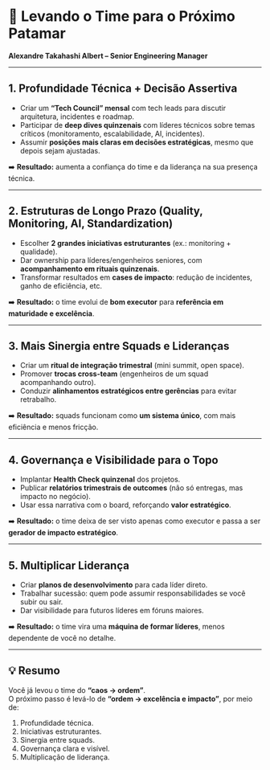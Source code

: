 # 🚀 Levando o Time para o Próximo Patamar

**Alexandre Takahashi Albert – Senior Engineering Manager**

---

## 1. Profundidade Técnica + Decisão Assertiva
- Criar um **“Tech Council” mensal** com tech leads para discutir arquitetura, incidentes e roadmap.  
- Participar de **deep dives quinzenais** com líderes técnicos sobre temas críticos (monitoramento, escalabilidade, AI, incidentes).  
- Assumir **posições mais claras em decisões estratégicas**, mesmo que depois sejam ajustadas.  

➡️ **Resultado:** aumenta a confiança do time e da liderança na sua presença técnica.  

---

## 2. Estruturas de Longo Prazo (Quality, Monitoring, AI, Standardization)
- Escolher **2 grandes iniciativas estruturantes** (ex.: monitoring + qualidade).  
- Dar ownership para líderes/engenheiros seniores, com **acompanhamento em rituais quinzenais**.  
- Transformar resultados em **cases de impacto**: redução de incidentes, ganho de eficiência, etc.  

➡️ **Resultado:** o time evolui de **bom executor** para **referência em maturidade e excelência**.  

---

## 3. Mais Sinergia entre Squads e Lideranças
- Criar um **ritual de integração trimestral** (mini summit, open space).  
- Promover **trocas cross-team** (engenheiros de um squad acompanhando outro).  
- Conduzir **alinhamentos estratégicos entre gerências** para evitar retrabalho.  

➡️ **Resultado:** squads funcionam como **um sistema único**, com mais eficiência e menos fricção.  

---

## 4. Governança e Visibilidade para o Topo
- Implantar **Health Check quinzenal** dos projetos.  
- Publicar **relatórios trimestrais de outcomes** (não só entregas, mas impacto no negócio).  
- Usar essa narrativa com o board, reforçando **valor estratégico**.  

➡️ **Resultado:** o time deixa de ser visto apenas como executor e passa a ser **gerador de impacto estratégico**.  

---

## 5. Multiplicar Liderança
- Criar **planos de desenvolvimento** para cada líder direto.  
- Trabalhar sucessão: quem pode assumir responsabilidades se você subir ou sair.  
- Dar visibilidade para futuros líderes em fóruns maiores.  

➡️ **Resultado:** o time vira uma **máquina de formar líderes**, menos dependente de você no detalhe.  

---

## 💡 Resumo
Você já levou o time do **“caos → ordem”**.  
O próximo passo é levá-lo de **“ordem → excelência e impacto”**, por meio de:  
1. Profundidade técnica.  
2. Iniciativas estruturantes.  
3. Sinergia entre squads.  
4. Governança clara e visível.  
5. Multiplicação de liderança.  
